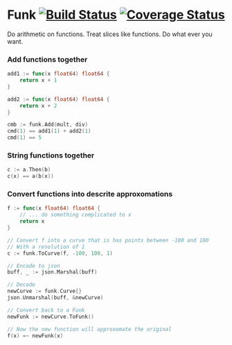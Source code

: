 # Funk [![Build Status](https://travis-ci.org/eliothedeman/funk.svg?branch=master)](https://travis-ci.org/eliothedeman/funk) [![Coverage Status](https://coveralls.io/repos/github/eliothedeman/funk/badge.svg?branch=master)](https://coveralls.io/github/eliothedeman/funk?branch=master)
Do arithmetic on functions. Treat slices like functions. Do what ever you want.

### Add functions together
```go
add1 := func(x float64) float64 {
	return x + 1
}

add2 := func(x float64) float64 {
	return x + 2
}

cmb := funk.Add(mult, div)
cmd(1) == add1(1) + add2(1)
cmd(1) == 5
```

### String functions together
```go
c := a.Then(b)
c(x) == a(b(x))
```


### Convert functions into descrite approxomations
```go
f := func(x float64) float64 {
	// ... do something complicated to x
	return x
}

// Convert f into a curve that is has points between -100 and 100
// With a resolution of 1
c := funk.ToCurve(f, -100, 100, 1)

// Encode to json
buff, _ := json.Marshal(buff)

// Decode
newCurve := funk.Curve{}
json.Unmarshal(buff, &newCurve)

// Convert back to a Funk
newFunk := newCurve.ToFunk()

// Now the new function will approxomate the original
f(x) =~ newFunk(x)
```
